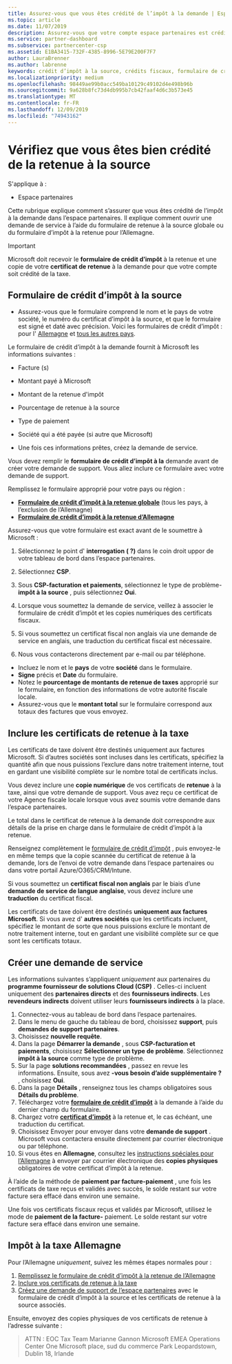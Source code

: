 ```yaml
---
title: Assurez-vous que vous êtes crédité de l’impôt à la demande | Espace partenaires
ms.topic: article
ms.date: 11/07/2019
description: Assurez-vous que votre compte espace partenaires est crédité pour la TVA, puis ouvrez une demande de service si nécessaire.
ms.service: partner-dashboard
ms.subservice: partnercenter-csp
ms.assetid: E1BA3415-732F-4385-8996-5E79E200F7F7
author: LauraBrenner
ms.author: labrenne
keywords: crédit d’impôt à la source, crédits fiscaux, formulaire de crédit d’impôt allemand, formulaire de crédit fiscal
ms.localizationpriority: medium
ms.openlocfilehash: 98449ae99b0acc549ba10129c49102d4e498b96b
ms.sourcegitcommit: 9a628b8fc73d4db995b7cb42faaf4d6c3b573e45
ms.translationtype: MT
ms.contentlocale: fr-FR
ms.lasthandoff: 12/09/2019
ms.locfileid: "74943162"
---
```

# <a name="make-sure-you-are-credited-for-withholding-tax"></a>Vérifiez que vous êtes bien crédité de la retenue à la source

S'applique à :

- Espace partenaires

Cette rubrique explique comment s’assurer que vous êtes crédité de l’impôt à la demande dans l’espace partenaires. Il explique comment ouvrir une demande de service à l’aide du formulaire de retenue à la source globale ou du formulaire d’impôt à la retenue pour l’Allemagne.

> [!IMPORTANT]
> Microsoft doit recevoir le **formulaire de crédit d’impôt** à la retenue et une copie de votre **certificat de retenue** à la demande pour que votre compte soit crédité de la taxe.

## <a name="withholding-tax-credit-form"></a>Formulaire de crédit d’impôt à la source

- Assurez-vous que le formulaire comprend le nom et le pays de votre société, le numéro du certificat d’impôt à la source, et que le formulaire est signé et daté avec précision. Voici les formulaires de crédit d’impôt : pour l' [Allemagne](https://query.prod.cms.rt.microsoft.com/cms/api/am/binary/RE305Lo) et [tous les autres pays](https://query.prod.cms.rt.microsoft.com/cms/api/am/binary/RE30311).

Le formulaire de crédit d’impôt à la demande fournit à Microsoft les informations suivantes :

- Facture (s)
- Montant payé à Microsoft
- Montant de la retenue d'impôt
- Pourcentage de retenue à la source
- Type de paiement
- Société qui a été payée (si autre que Microsoft)

- Une fois ces informations prêtes, créez la demande de service.

Vous devez remplir le **formulaire de crédit d’impôt à la** demande avant de créer votre demande de support. Vous allez inclure ce formulaire avec votre demande de support.

Remplissez le formulaire approprié pour votre pays ou région :

- [**Formulaire de crédit d’impôt à la retenue globale**](https://query.prod.cms.rt.microsoft.com/cms/api/am/binary/RE30311) (tous les pays, à l’exclusion de l’Allemagne)
- [**Formulaire de crédit d’impôt à la retenue d’Allemagne**](https://query.prod.cms.rt.microsoft.com/cms/api/am/binary/RE305Lo)

Assurez-vous que votre formulaire est exact avant de le soumettre à Microsoft :

1. Sélectionnez le point d' **interrogation** **( ?)** dans le coin droit uppor de votre tableau de bord dans l’espace partenaires.

2. Sélectionnez **CSP**.

3. Sous **CSP-facturation et paiements**, sélectionnez le type de problème- **impôt à la source** , puis sélectionnez **Oui**. 

4. Lorsque vous soumettez la demande de service, veillez à associer le formulaire de crédit d’impôt et les copies numériques des certificats fiscaux.

5. Si vous soumettez un certificat fiscal non anglais via une demande de service en anglais, une traduction du certificat fiscal est nécessaire.

6. Nous vous contacterons directement par e-mail ou par téléphone.

- Incluez le nom et le **pays** de votre **société** dans le formulaire.
- **Signe** précis et **Date** du formulaire.
- Notez le **pourcentage de montants de retenue de taxes** approprié sur le formulaire, en fonction des informations de votre autorité fiscale locale.
- Assurez-vous que le **montant total** sur le formulaire correspond aux totaux des factures que vous envoyez.

## <a name="include-withholding-tax-certificates"></a>Inclure les certificats de retenue à la taxe

Les certificats de taxe doivent être destinés uniquement aux factures Microsoft. Si d’autres sociétés sont incluses dans les certificats, spécifiez la quantité afin que nous puissions l’exclure dans notre traitement interne, tout en gardant une visibilité complète sur le nombre total de certificats inclus. 

Vous devez inclure une **copie numérique** de vos certificats de **retenue** à la taxe, ainsi que votre demande de support. Vous avez reçu ce certificat de votre Agence fiscale locale lorsque vous avez soumis votre demande dans l’espace partenaires.

Le total dans le certificat de retenue à la demande doit correspondre aux détails de la prise en charge dans le formulaire de crédit d’impôt à la retenue.

Renseignez complètement le [formulaire de crédit d’impôt](https://query.prod.cms.rt.microsoft.com/cms/api/am/binary/RE305Lo) , puis envoyez-le en même temps que la copie scannée du certificat de retenue à la demande, lors de l’envoi de votre demande dans l’espace partenaires ou dans votre portail Azure/O365/CRM/Intune. 

Si vous soumettez un **certificat fiscal non anglais** par le biais d’une **demande de service de langue anglaise**, vous devez inclure une **traduction** du certificat fiscal.

Les certificats de taxe doivent être destinés **uniquement aux factures Microsoft**. Si vous avez d' **autres sociétés** que les certificats incluent, spécifiez le montant de sorte que nous puissions exclure le montant de notre traitement interne, tout en gardant une visibilité complète sur ce que sont les certificats totaux.

## <a name="create-a-service-request"></a>Créer une demande de service

Les informations suivantes s’appliquent *uniquement* aux partenaires du **programme fournisseur de solutions Cloud (CSP)** . Celles-ci incluent uniquement des **partenaires directs** et des **fournisseurs indirects**. Les **revendeurs indirects** doivent utiliser leurs **fournisseurs indirects** à la place.

1. Connectez-vous au tableau de bord dans l’espace partenaires.
2. Dans le menu de gauche du tableau de bord, choisissez **support**, puis **demandes de support partenaires**.
3. Choisissez **nouvelle requête**.
4. Dans la page **Démarrer la demande** , sous **CSP-facturation et paiements**, choisissez **Sélectionner un type de problème**. Sélectionnez **impôt à la source** comme type de problème.
5. Sur la page **solutions recommandées** , passez en revue les informations. Ensuite, sous avez **-vous besoin d’aide supplémentaire ?** , choisissez **Oui**.
6. Dans la page **Détails** , renseignez tous les champs obligatoires sous **Détails du problème**.
7. Téléchargez votre [**formulaire de crédit d’impôt**](#withholding-tax-credit-form) à la demande à l’aide du dernier champ du formulaire.
8. Chargez votre [**certificat d’impôt**](#include-withholding-tax-certificates) à la retenue et, le cas échéant, une traduction du certificat.
9. Choisissez Envoyer pour envoyer dans votre **demande de support** . Microsoft vous contactera ensuite directement par courrier électronique ou par téléphone. 
10. Si vous êtes en **Allemagne**, consultez les [instructions spéciales pour l’Allemagne](#germany-tax-withholding) à envoyer par courrier électronique des **copies physiques** obligatoires de votre certificat d’impôt à la retenue.

À l’aide de la méthode de **paiement par facture-paiement** , une fois les certificats de taxe reçus et validés avec succès, le solde restant sur votre facture sera effacé dans environ une semaine.

Une fois vos certificats fiscaux reçus et validés par Microsoft, utilisez le mode de **paiement de la facture-** paiement. Le solde restant sur votre facture sera effacé dans environ une semaine.

## <a name="germany-tax-withholding"></a>Impôt à la taxe Allemagne

Pour l’Allemagne *uniquement*, suivez les mêmes étapes normales pour :

1. [Remplissez le formulaire de crédit d’impôt à la retenue de l’Allemagne](#withholding-tax-credit-form)
2. [Inclure vos certificats de retenue à la taxe](#include-withholding-tax-certificates)
3. [Créez une demande de support de l’espace partenaires](#create-a-service-request) avec le formulaire de crédit d’impôt à la source et les certificats de retenue à la source associés.

Ensuite, envoyez des copies physiques de vos certificats de retenue à l’adresse suivante :

> ATTN : EOC Tax Team Marianne Gannon Microsoft EMEA Operations Center One Microsoft place, sud du commerce Park Leopardstown, Dublin 18, Irlande
